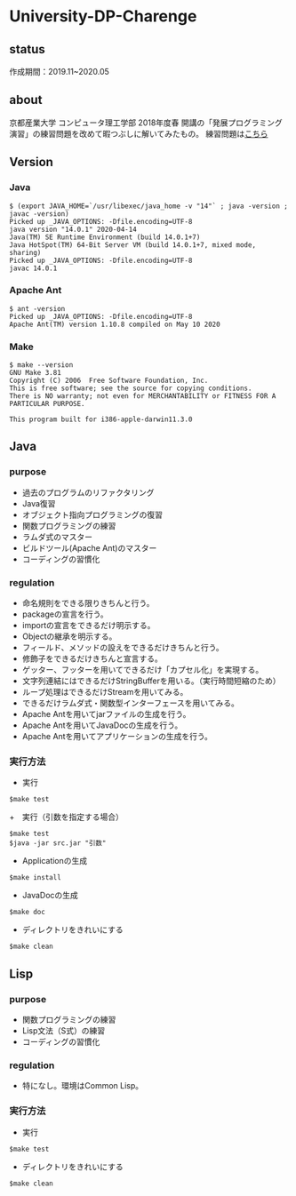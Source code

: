 # University-DP-Charenge

## status
作成期間：2019.11~2020.05　

## about
京都産業大学 コンピュータ理工学部 2018年度春 開講の「発展プログラミング演習」の練習問題を改めて暇つぶしに解いてみたもの。
練習問題は[こちら](https://ksuap.github.io/2018spring/)

## Version
### Java
```
$ (export JAVA_HOME=`/usr/libexec/java_home -v "14"` ; java -version ; javac -version)
Picked up _JAVA_OPTIONS: -Dfile.encoding=UTF-8
java version "14.0.1" 2020-04-14
Java(TM) SE Runtime Environment (build 14.0.1+7)
Java HotSpot(TM) 64-Bit Server VM (build 14.0.1+7, mixed mode, sharing)
Picked up _JAVA_OPTIONS: -Dfile.encoding=UTF-8
javac 14.0.1
```

### Apache Ant
```
$ ant -version
Picked up _JAVA_OPTIONS: -Dfile.encoding=UTF-8
Apache Ant(TM) version 1.10.8 compiled on May 10 2020
```

### Make
```
$ make --version
GNU Make 3.81
Copyright (C) 2006  Free Software Foundation, Inc.
This is free software; see the source for copying conditions.
There is NO warranty; not even for MERCHANTABILITY or FITNESS FOR A
PARTICULAR PURPOSE.

This program built for i386-apple-darwin11.3.0
```

## Java
### purpose
+ 過去のプログラムのリファクタリング
+ Java復習
+ オブジェクト指向プログラミングの復習
+ 関数プログラミングの練習
+ ラムダ式のマスター
+ ビルドツール(Apache Ant)のマスター
+ コーディングの習慣化

### regulation
+ 命名規則をできる限りきちんと行う。
+ packageの宣言を行う。
+ importの宣言をできるだけ明示する。
+ Objectの継承を明示する。
+ フィールド、メソッドの設えをできるだけきちんと行う。
+ 修飾子をできるだけきちんと宣言する。
+ ゲッター、フッターを用いてできるだけ「カプセル化」を実現する。
+ 文字列連結にはできるだけStringBufferを用いる。（実行時間短縮のため）
+ ループ処理はできるだけStreamを用いてみる。
+ できるだけラムダ式・関数型インターフェースを用いてみる。
+ Apache Antを用いてjarファイルの生成を行う。
+ Apache Antを用いてJavaDocの生成を行う。
+ Apache Antを用いてアプリケーションの生成を行う。

### 実行方法
+ 実行
```
$make test
```

+　実行（引数を指定する場合）
```
$make test
$java -jar src.jar "引数"
```

+ Applicationの生成
```
$make install
```

+ JavaDocの生成
```
$make doc
```

+ ディレクトリをきれいにする
```
$make clean
```

## Lisp
### purpose
+ 関数プログラミングの練習
+ Lisp文法（S式）の練習
+ コーディングの習慣化

### regulation
+ 特になし。環境はCommon Lisp。

### 実行方法
+ 実行
```
$make test
```

+ ディレクトリをきれいにする
```
$make clean
```

